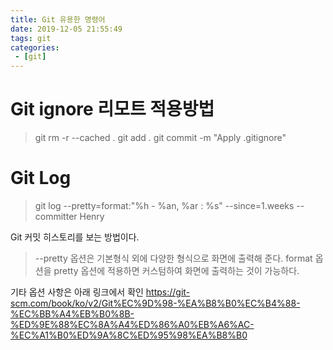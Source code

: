 ```yaml
---
title: Git 유용한 명령어
date: 2019-12-05 21:55:49
tags: git
categories:
 - [git]
---
```


#  Git ignore 리모트 적용방법
 > git rm -r --cached .
 git add .
 git commit -m "Apply .gitignore"



# Git Log

> git log --pretty=format:"%h - %an, %ar : %s" --since=1.weeks --committer Henry

Git 커밋 히스토리를 보는 방법이다.

> --pretty 옵션은 기본형식 외에 다양한 형식으로 화면에 출력해 준다.
> format  옵션을 pretty 옵션에 적용하면 커스텀하여 화면에 출력하는 것이 가능하다.

기타 옵션 사항은 
아래 링크에서 확인
https://git-scm.com/book/ko/v2/Git%EC%9D%98-%EA%B8%B0%EC%B4%88-%EC%BB%A4%EB%B0%8B-%ED%9E%88%EC%8A%A4%ED%86%A0%EB%A6%AC-%EC%A1%B0%ED%9A%8C%ED%95%98%EA%B8%B0